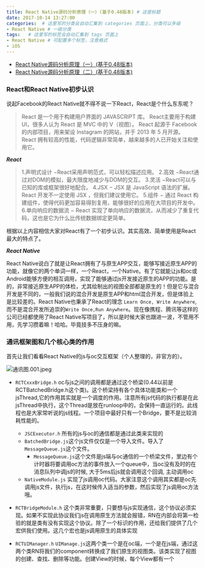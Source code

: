 ```yaml
---
title: React Native源码分析原理（一）(基于0.48版本) # 这是标题
date: 2017-10-14 13:27:00
categories:  # 这里写的分类会自动汇集到 categories 页面上，分类可以多级
- React Native # 一级分类
tags:   # 这里写的标签会自动汇集到 tags 页面上
- React Native # 可配置多个标签，注意格式
- iOS
---
```

* [React Native源码分析原理（一）(基于0.48版本)](http://www.jianshu.com/p/8324b379c020)
* [React Native源码分析原理（二）(基于0.48版本)](http://www.jianshu.com/p/0688b24950f4)
### React和React Native初步认识
说起Facebook的React Native就不得不说一下React，React是个什么东东呢？
>React 是一个用于构建用户界面的 JAVASCRIPT 库。
React主要用于构建UI，很多人认为 React 是 MVC 中的 V（视图）。
React 起源于 Facebook 的内部项目，用来架设 Instagram 的网站，并于 2013 年 5 月开源。
React 拥有较高的性能，代码逻辑非常简单，越来越多的人已开始关注和使用它。

***React***

>1.声明式设计 −React采用声明范式，可以轻松描述应用。
2.高效 −React通过对DOM的模拟，最大限度地减少与DOM的交互。
3.灵活 −React可以与已知的库或框架很好地配合。
4.JSX − JSX 是 JavaScript 语法的扩展。React 开发不一定使用 JSX ，但我们建议使用它。
5.组件 − 通过 React 构建组件，使得代码更加容易得到复用，能够很好的应用在大项目的开发中。
6.单向响应的数据流 − React 实现了单向响应的数据流，从而减少了重复代码，这也是它为什么比传统数据绑定更简单。

根据以上内容相信大家对React有了一个初步认识。其实高效、简单使用是React最大的特点了。

***React Native***

React Native说白了就是让React拥有了与原生APP交互，能够写接近原生APP的功能，就像它的两个单词一样，一个React，一个Native。有了它就能让js和oc或Android能够方便的相互调用，实现了能够通过js开发接近原生的APP的功能。是的，非常接近原生APP的体检，尤其绘制出的视图全部都是原生的！但是它与混合开发是不同的，一般我们说的混合开发是原生APP和html混合开发，但是体验上是比较差的。React Native也秉承了React的理念 `Learn Once, Write Anywhere`,而不是混合开发所追崇的`Write Once,Run Anywhere`。现在像携程、腾讯等这样的公司已经都使用了React Native写项目了，所以是时候大家也跟进一波，不管用不用，先学习攒着嘛！哈哈。毕竟技多不压身的嘛。

### 通讯框架图和几个核心类的作用

首先让我们看看React Native的js与oc交互框架（个人整理的，非官方的）。

![通讯图.001.jpeg](http://upload-images.jianshu.io/upload_images/6644906-cb4d495b7b74ffd4.jpeg?imageMogr2/auto-orient/strip%7CimageView2/2/w/1240)
* `RCTCxxxBridge.h` oc与js之间的调用都是通过这个桥梁(0.44以前是RCTBatchedBridge.h这个类)。这个桥梁持有各个具体功能类和一个jsThread,它的作用其实就是一个调度的作用。注意所有js代码的执行都是在此jsThread中执行，这个Thread是放在runloop中的，会保持一直运行的。此线程也是大家常听说的js线程。一个项目中最好只有一个Bridge，要不是比较消耗性能的。
    * `JSCExecutor.h` 所有的js与oc的通信都是通过此类来实现的
    * `BatchedBridge.js`这个js文件仅仅是一个导入文件。导入了`MessageQueue.js`这个文件。
        * `MessageQueue.js`这个文件是js端与oc通信的一个桥梁文件，里边有个计时器将要调用oc方法的事件放入一个queue中，当oc没有及时的在消息队列中调js的时候, 大于5ms后js就会调用这个回调, 主动调用oc
    * `NativeModule.js` 实现了js调用oc代码。大家注意这个调用其实都是oc先调用js文件，执行js，在这时候传入适当的参数，然后实现了js调用oc方法哦。

* `RCTBridgeModule.h` 这个类非常重要，只要想与js实现通信，这个协议必须实现。如果不实现此协议我们js在调用原生方法就会报错，RN在内部会将第一检验的就是类有没有实现这个协议。除了一个标识的作用，还给我们提供了几个宏供我们使用。这几个宏也是js调用原生的具体实现
* `RCTUIManager.h`    `UIManage.js`这两个类一个是在oc端，一个是在js端，通过这两个类RN将我们的component转换成了我们原生的视图类。该类实现了视图的创建、查找、删除等功能。创建View的时候，每个View都有一个

